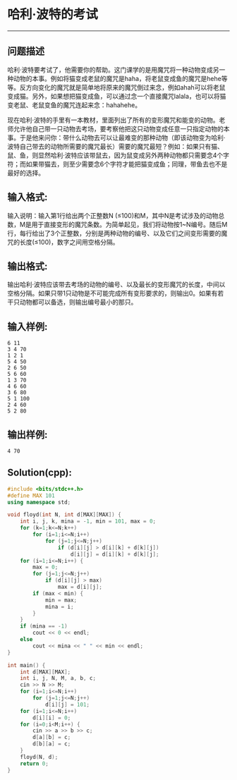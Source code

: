 # 哈利·波特的考试

---

## 问题描述
哈利·波特要考试了，他需要你的帮助。这门课学的是用魔咒将一种动物变成另一种动物的本事。例如将猫变成老鼠的魔咒是haha，将老鼠变成鱼的魔咒是hehe等等。反方向变化的魔咒就是简单地将原来的魔咒倒过来念，例如ahah可以将老鼠变成猫。另外，如果想把猫变成鱼，可以通过念一个直接魔咒lalala，也可以将猫变老鼠、老鼠变鱼的魔咒连起来念：hahahehe。

现在哈利·波特的手里有一本教材，里面列出了所有的变形魔咒和能变的动物。老师允许他自己带一只动物去考场，要考察他把这只动物变成任意一只指定动物的本事。于是他来问你：带什么动物去可以让最难变的那种动物（即该动物变为哈利·波特自己带去的动物所需要的魔咒最长）需要的魔咒最短？例如：如果只有猫、鼠、鱼，则显然哈利·波特应该带鼠去，因为鼠变成另外两种动物都只需要念4个字符；而如果带猫去，则至少需要念6个字符才能把猫变成鱼；同理，带鱼去也不是最好的选择。

## 输入格式:
输入说明：输入第1行给出两个正整数N (≤100)和M，其中N是考试涉及的动物总数，M是用于直接变形的魔咒条数。为简单起见，我们将动物按1~N编号。随后M行，每行给出了3个正整数，分别是两种动物的编号、以及它们之间变形需要的魔咒的长度(≤100)，数字之间用空格分隔。

## 输出格式:
输出哈利·波特应该带去考场的动物的编号、以及最长的变形魔咒的长度，中间以空格分隔。如果只带1只动物是不可能完成所有变形要求的，则输出0。如果有若干只动物都可以备选，则输出编号最小的那只。

## 输入样例:
```
6 11
3 4 70
1 2 1
5 4 50
2 6 50
5 6 60
1 3 70
4 6 60
3 6 80
5 1 100
2 4 60
5 2 80
```

## 输出样例:
```
4 70
```

## Solution(cpp):
```cpp
#include <bits/stdc++.h>
#define MAX 101
using namespace std;

void floyd(int N, int d[MAX][MAX]) {
    int i, j, k, mina = -1, min = 101, max = 0;
    for (k=1;k<=N;k++)
        for (i=1;i<=N;i++)
            for (j=1;j<=N;j++)
                if (d[i][j] > d[i][k] + d[k][j])
                    d[i][j] = d[i][k] + d[k][j];
    for (i=1;i<=N;i++) {
        max = 0;
        for (j=1;j<=N;j++)
            if (d[i][j] > max)
                max = d[i][j];
        if (max < min) {
            min = max;
            mina = i;
        }
    }
    if (mina == -1)
        cout << 0 << endl;
    else
        cout << mina << " " << min << endl;
}

int main() {
    int d[MAX][MAX];
    int i, j, N, M, a, b, c;
    cin >> N >> M;
    for (i=1;i<=N;i++)
        for (j=1;j<=N;j++)
            d[i][j] = 101;  
    for (i=1;i<=N;i++)
        d[i][i] = 0;
    for (i=0;i<M;i++) {
        cin >> a >> b >> c;
        d[a][b] = c;
        d[b][a] = c;
    }
    floyd(N, d);
    return 0;
}
```
